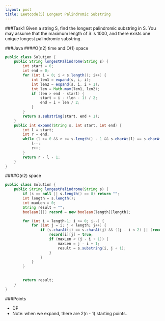 ```yaml
---
layout: post
title: Leetcode[5] Longest Palindromic Substring
---
```

###Task1
Given a string S, find the longest palindromic substring in S. You may assume that the maximum length of S is 1000, and there exists one unique longest palindromic substring.

###Java
####O(n2) time and O(1) space
```java
public class Solution {
    public String longestPalindrome(String s) {
        int start = 0;
        int end = 0;
        for (int i = 0; i < s.length(); i++) {
            int len1 = expand(s, i, i);
            int len2 = expand(s, i, i + 1);
            int len = Math.max(len1, len2);
            if (len > end - start) {
                start = i - (len - 1) / 2;
                end = i + len / 2;
            }
        }
        return s.substring(start, end + 1);
    }
    public int expand(String s, int start, int end) {
        int l = start;
        int r = end;
        while (l >= 0 && r <= s.length() - 1 && s.charAt(l) == s.charAt(r)) {
            l--;
            r++;
        }
        return r - l - 1;
    }
}
```

####O(n2) space
```java
public class Solution {
    public String longestPalindrome(String s) {
        if (s == null || s.length() == 0) return "";
        int length = s.length();
        int maxLen = 0;
        String result = "";
        boolean[][] record = new boolean[length][length];

        for (int i = length-1; i >= 0; i--) {
        	for (int j = i; j < length; j++) {
        		if (s.charAt(i) == s.charAt(j) && ((j - i < 2) || (record[i+1][j-1]))) {
        			record[i][j] = true;
        			if (maxLen < (j - i + 1)) {
        				maxLen = j - i + 1;
        				result = s.substring(i, j + 1);
        			}
        		}
        	}
        }
        
        
        return result;
    }
}
```

###Points
* DP
* Note: when we expand, there are 2(n - 1) starting points. 